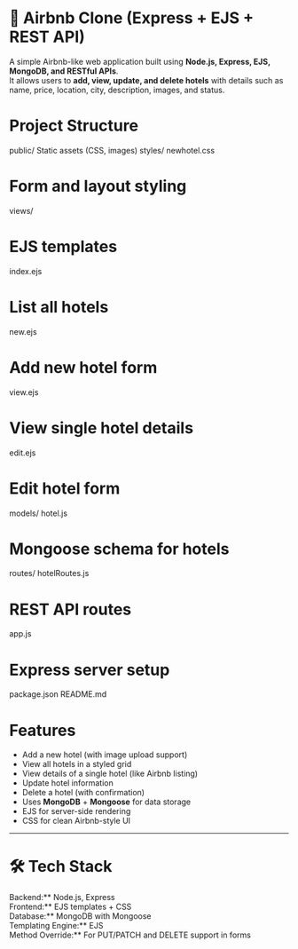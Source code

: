 # 🏨 Airbnb Clone (Express + EJS + REST API)

A simple Airbnb-like web application built using **Node.js, Express, EJS, MongoDB, and RESTful APIs**.  
It allows users to **add, view, update, and delete hotels** with details such as name, price, location, city, description, images, and status.


# Project Structure

public/ Static assets (CSS, images)
styles/
newhotel.css 
# Form and layout styling
views/ 
# EJS templates
index.ejs 
# List all hotels
new.ejs 
# Add new hotel form
view.ejs 
# View single hotel details
edit.ejs 
# Edit hotel form
models/
hotel.js 
# Mongoose schema for hotels
routes/
hotelRoutes.js 
# REST API routes
app.js 
# Express server setup
package.json
README.md

# Features

- Add a new hotel (with image upload support)  
- View all hotels in a styled grid  
- View details of a single hotel (like Airbnb listing)  
- Update hotel information  
- Delete a hotel (with confirmation)  
- Uses **MongoDB** + **Mongoose** for data storage  
- EJS for server-side rendering  
- CSS for clean Airbnb-style UI  

---

# 🛠️ Tech Stack

Backend:** Node.js, Express  
Frontend:** EJS templates + CSS  
Database:** MongoDB with Mongoose  
Templating Engine:** EJS  
Method Override:** For PUT/PATCH and DELETE support in forms  


